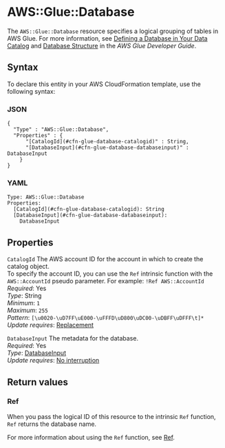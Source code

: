 # AWS::Glue::Database<a name="aws-resource-glue-database"></a>

The `AWS::Glue::Database` resource specifies a logical grouping of tables in AWS Glue\. For more information, see [Defining a Database in Your Data Catalog](https://docs.aws.amazon.com/glue/latest/dg/define-database.html) and [Database Structure](https://docs.aws.amazon.com/glue/latest/dg/aws-glue-api-catalog-databases.html#aws-glue-api-catalog-databases-Database) in the *AWS Glue Developer Guide*\.

## Syntax<a name="aws-resource-glue-database-syntax"></a>

To declare this entity in your AWS CloudFormation template, use the following syntax:

### JSON<a name="aws-resource-glue-database-syntax.json"></a>

```
{
  "Type" : "AWS::Glue::Database",
  "Properties" : {
      "[CatalogId](#cfn-glue-database-catalogid)" : String,
      "[DatabaseInput](#cfn-glue-database-databaseinput)" : DatabaseInput
    }
}
```

### YAML<a name="aws-resource-glue-database-syntax.yaml"></a>

```
Type: AWS::Glue::Database
Properties: 
  [CatalogId](#cfn-glue-database-catalogid): String
  [DatabaseInput](#cfn-glue-database-databaseinput): 
    DatabaseInput
```

## Properties<a name="aws-resource-glue-database-properties"></a>

`CatalogId`  <a name="cfn-glue-database-catalogid"></a>
The AWS account ID for the account in which to create the catalog object\.  
 To specify the account ID, you can use the `Ref` intrinsic function with the `AWS::AccountId` pseudo parameter\. For example: `!Ref AWS::AccountId` 
*Required*: Yes  
*Type*: String  
*Minimum*: `1`  
*Maximum*: `255`  
*Pattern*: `[\u0020-\uD7FF\uE000-\uFFFD\uD800\uDC00-\uDBFF\uDFFF\t]*`  
*Update requires*: [Replacement](https://docs.aws.amazon.com/AWSCloudFormation/latest/UserGuide/using-cfn-updating-stacks-update-behaviors.html#update-replacement)

`DatabaseInput`  <a name="cfn-glue-database-databaseinput"></a>
The metadata for the database\.  
*Required*: Yes  
*Type*: [DatabaseInput](aws-properties-glue-database-databaseinput.md)  
*Update requires*: [No interruption](https://docs.aws.amazon.com/AWSCloudFormation/latest/UserGuide/using-cfn-updating-stacks-update-behaviors.html#update-no-interrupt)

## Return values<a name="aws-resource-glue-database-return-values"></a>

### Ref<a name="aws-resource-glue-database-return-values-ref"></a>

 When you pass the logical ID of this resource to the intrinsic `Ref` function, `Ref` returns the database name\.

For more information about using the `Ref` function, see [Ref](https://docs.aws.amazon.com/AWSCloudFormation/latest/UserGuide/intrinsic-function-reference-ref.html)\.